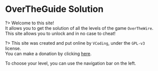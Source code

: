 # OverTheGuide Solution

?> Welcome to this site!<br>
It allows you to get the solution of all the levels of the game `OverTheWire`. This site allows you to unlock and in no case to cheat!

?> This site was created and put online by `VCoding`, under the `GPL-v3` license.<br>
You can make a donation by clicking [here](https://www.buymeacoffee.com/VCoding).

To choose your level, you can use the navigation bar on the left.